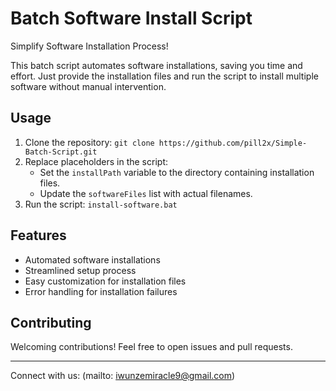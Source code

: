 # Batch Software Install Script

Simplify Software Installation Process!

This batch script automates software installations, saving you time and effort. Just provide the installation files and run the script to install multiple software without manual intervention.

## Usage

1. Clone the repository: `git clone https://github.com/pill2x/Simple-Batch-Script.git`
2. Replace placeholders in the script:
   - Set the `installPath` variable to the directory containing installation files.
   - Update the `softwareFiles` list with actual filenames.
3. Run the script: `install-software.bat`

## Features

- Automated software installations
- Streamlined setup process
- Easy customization for installation files
- Error handling for installation failures

## Contributing

Welcoming contributions! Feel free to open issues and pull requests.

---
Connect with us: (mailto: iwunzemiracle9@gmail.com)
